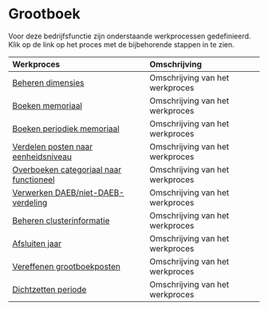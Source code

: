 # Grootboek

Voor deze bedrijfsfunctie zijn onderstaande werkprocessen gedefinieerd. Klik op de link op het proces met de bijbehorende stappen in te zien.

Werkproces | Omschrijving
:--- | :---
[Beheren dimensies](beheren-dimensies/) | Omschrijving van het werkproces
[Boeken memoriaal](boeken-memoriaal/) | Omschrijving van het werkproces
[Boeken periodiek memoriaal](boeken-periodiek-memoriaal/) | Omschrijving van het werkproces
[Verdelen posten naar eenheidsniveau](verdelen-kosten-naar-eenheidsniveau/) | Omschrijving van het werkproces
[Overboeken categoriaal naar functioneel](overboeken-categoriaal-naar-functioneel/) | Omschrijving van het werkproces
[Verwerken DAEB/niet-DAEB-verdeling](verwerken-daeb-niet-daeb-verdeling/) | Omschrijving van het werkproces
[Beheren clusterinformatie](beheren-clusterinformatie/) | Omschrijving van het werkproces
[Afsluiten jaar](afsluiten-jaar/) | Omschrijving van het werkproces
[Vereffenen grootboekposten](vereffenen-grootboekposten/) | Omschrijving van het werkproces
[Dichtzetten periode](dichtzetten-periode/) | Omschrijving van het werkproces
